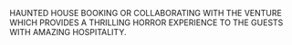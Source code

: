 HAUNTED HOUSE
BOOKING OR COLLABORATING WITH THE VENTURE WHICH PROVIDES A THRILLING HORROR EXPERIENCE TO THE GUESTS WITH AMAZING HOSPITALITY.
